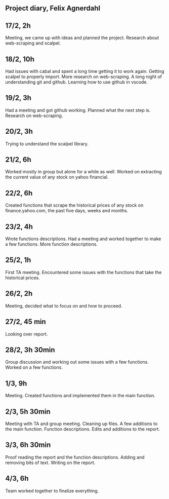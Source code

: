 ## Project diary, Felix Agnerdahl

## 17/2, 2h
Meeting, we came up with ideas and planned the project. 
Research about web-scraping and scalpel.

## 18/2, 10h
Had issues with cabal and spent a long time getting it to work again. 
Getting scalpel to properly import. More research on web-scraping. 
A long night of understanding git and github. Learning how to use github in vscode.

## 19/2, 3h
Had a meeting and got github working.
Planned what the next step is.
Research on web-scraping.

## 20/2, 3h
Trying to understand the scalpel library.

## 21/2, 6h
Worked mostly in group but alone for a while as well. 
Worked on extracting the current value of any stock on yahoo financial.

## 22/2, 6h
Created functions that scrape the historical prices of any stock on finance.yahoo.com, the past five days, weeks and months.

## 23/2, 4h
Wrote functions descriptions.
Had a meeting and worked together to make a few functions.
More function descriptions.

## 25/2, 1h
First TA meeting.
Encountered some issues with the functions that take the historical prices.

## 26/2, 2h
Meeting, decided what to focus on and how to proceed.

## 27/2, 45 min
Looking over report.

## 28/2, 3h 30min
Group discussion and working out some issues with a few functions.
Worked on a few functions.

## 1/3, 9h
Meeting.
Created functions and implemented them in the main function.

## 2/3, 5h 30min
Meeting with TA and group meeting. Cleaning up files. A few additions to the main function. Function descriptions. Edits and additions to the report.

## 3/3, 6h 30min
Proof reading the report and the function descriptions. Adding and removing bits of text. Writing on the report.

## 4/3, 6h
Team worked together to finalize everything.
